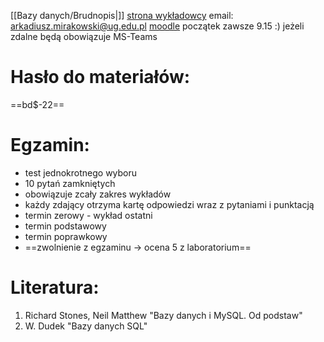 [[Bazy danych/Brudnopis|]]
[strona wykładowcy](http://inf.ug.edu.pl/~amirakowski)
email: arkadiusz.mirakowski@ug.edu.pl
[moodle](https://mdl.ug.edu.pl/course/view.php?id=11033)
początek zawsze 9.15 :)
jeżeli zdalne będą obowiązuje MS-Teams

# Hasło do materiałów:
==bd\$-22==

# Egzamin:
- test jednokrotnego wyboru
- 10 pytań zamkniętych
- obowiązuje zcały zakres wykładów
- każdy zdający otrzyma kartę odpowiedzi wraz z pytaniami i punktacją
- termin zerowy - wykład ostatni
- termin podstawowy
- termin poprawkowy
- ==zwolnienie z egzaminu -> ocena 5 z laboratorium==

# Literatura:
1. Richard Stones, Neil Matthew "Bazy danych i MySQL. Od podstaw"
2. W. Dudek "Bazy danych SQL"